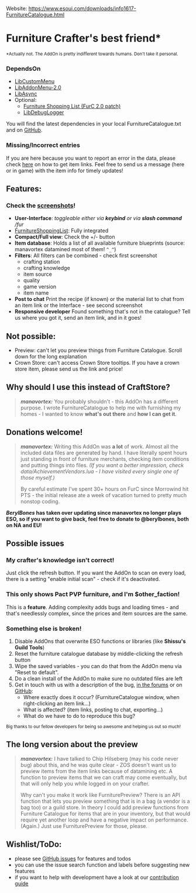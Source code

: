 Website: https://www.esoui.com/downloads/info1617-FurnitureCatalogue.html

# Furniture Crafter's best friend\*

<sup>\*Actually not. The AddOn is pretty indifferent towards humans. Don't take it personal.</sup>

### DependsOn

- [LibCustomMenu](https://www.esoui.com/downloads/info1146-LibCustomMenu.html)
- [LibAddonMenu-2.0](https://www.esoui.com/downloads/info7-LibAddonMenu-2.0.html)
- [LibAsync](https://www.esoui.com/downloads/info2125-LibAsync.html)
- Optional:
     - [Furniture Shopping List \(FurC 2.0 patch\)](https://www.esoui.com/downloads/info1865-FurnitureShoppingListFurC2.0patch.html)
     - [LibDebugLogger](https://www.esoui.com/downloads/info2275-LibDebugLogger.html)

You will find the latest dependencies in your local FurnitureCatalogue.txt and on [GitHub](https://github.com/manavortex/FurnitureCatalogue/blob/master/FurnitureCatalogue.txt#L7C1-L8C52).

### Missing/Incorrect entries

If you are here because you want to report an error in the data, please check [here](https://www.esoui.com/portal.php?&id=177&pageid=63) on how to get item links.
Feel free to send us a message (here or in game) with the item info for timely updates!

## Features:

### Check the [screenshots](https://www.esoui.com/downloads/info1617-FurnitureCatalogue.html#info)!

- **User-Interface**: _toggleable either via **keybind** or via **slash command** /fur_
- [FurnitureShoppingList](https://www.esoui.com/downloads/info1865-FurnitureShoppingListFurC2.0patch.html): Fully integrated
- **Compact/Full view**: Check the +/- button
- **Item database**: Holds a list of all available furniture blueprints (source: manavortex datamined most of them! `^_^`)
- **Filters**: All filters can be combined - check first screenshot
  - crafting station
  - crafting knowledge
  - item source
  - quality
  - game version
  - item name
- **Post to chat** Print the recipe (if known) or the material list to chat from an item link or the Interface - see second screenshot
- **Responsive developer** Found something that's not in the catalogue? Tell us where you got it, send an item link, and in it goes!

## Not possible:

- Preview: can't let you preview things from Furniture Catalogue. Scroll down for the long explanation
- Crown Store: can't access Crown Store tooltips. If you have a crown store item, please send us the link and price!

## Why should I use this instead of CraftStore?

> **_manavortex:_**
> You probably shouldn't - this AddOn has a different purpose. I wrote FurnitureCatalogue to help me with furnishing my homes - I wanted to know **what's out there** and **how I can get it**.

## Donations welcome!

> **_manavortex:_**
> Writing this AddOn was **a lot** of work. Almost all the included data files are generated by hand. I have literally spent hours just standing in front of furniture merchants, checking item conditions and putting things into files. _(If you want a better impression, check data/AchievementVendors.lua - I have visited every single one of those myself.)_
>
> By careful estimate I've spent 30+ hours on FurC since Morrowind hit PTS - the initial release ate a week of vacation turned to pretty much nonstop coding.

**_BerylBones_ has taken over updating since manavortex no longer plays ESO, so if you want to give back, feel free to donate to @berylbones, both on NA and EU!**

## Possible issues

### My crafter's knowledge isn't correct!

Just click the refresh button. If you want the AddOn to scan on every load, there is a setting "enable initial scan" - check if it's deactivated.

### This only shows Pact PVP furniture, and I'm $other_faction!

This is a **feature**. Adding complexity adds bugs and loading times - and that's needlessly complex, since the prices and item sources are the same.

### Something else is broken!

1. Disable AddOns that overwrite ESO functions or libraries (like **Shissu's Guild Tools**)
2. Reset the furniture catalogue database by middle-clicking the refresh button
3. Wipe the saved variables - you can do that from the AddOn menu via "Reset to default".
4. Do a clean install of the AddOn to make sure no outdated files are left
5. Get in touch with us with a description of the bug, [in the forums](https://www.esoui.com/downloads/info1617-FurnitureCatalogue.html#comments) or on [GitHub](https://github.com/manavortex/FurnitureCatalogue/issues):
   - Where exactly does it occur? (FurnitureCatalogue window, when right-clicking an item link...)
   - What is affected? (item links, posting to chat, exporting...)
   - What do we have to do to reproduce this bug?

<sup> Big thanks to our fellow developers for being so awesome and helping us out so much!</sup>

## The long version about the preview

> **_manavortex:_**
> I have talked to Chip Hilseberg (may his code never bug) about this, and he was quite clear - ZOS doesn't want us to preview items from the item links because of datamining etc. A function to preview items that we can craft may come eventually, but that will only help you while logged in on your crafter.
>
> Why can't you make it work like FurniturePreview?
> There is an API function that lets you preview something that is in a bag (a vendor is a bag too) or a guild store. In theory I could add preview functions from Furniture Catalogue for items that are in your inventory, but that would require yet another loop and have a negative impact on performance. (Again.) Just use FurniturePreview for those, please.

## Wishlist/ToDo:

- please see [GitHub issues](https://github.com/manavortex/FurnitureCatalogue/issues) for features and todos
- you can use the issue search function and labels before suggesting new features
- if you want to help with development have a look at our [contribution guide](https://github.com/manavortex/FurnitureCatalogue/blob/master/docs/CONTRIBUTING.md)
